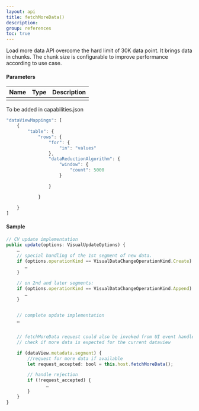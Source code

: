 ```yaml
---
layout: api
title: fetchMoreData()
description: 
group: references
toc: true
---
```


Load more data API overcome the hard limit of 30K data point. It brings data in chunks. The chunk size is configurable to improve performance according to use case.  


#### Parameters

| Name | Type | Description |
|---|---|---|
| | | |

To be added in capabilities.json 
 
```typescript
"dataViewMappings": [
    { 
        "table": { 
            "rows": { 
                "for": {
                    "in": "values"
                }, 
                "dataReductionAlgorithm": { 
                    "window": { 
                        "count": 5000 
                    } 

                } 

            } 

    }
] 
```

#### Sample

```typescript
// CV update implementation 
public update(options: VisualUpdateOptions) { 
    … 
    // special handling of the 1st segment of new data. 
    if (options.operationKind == VisualDataChangeOperationKind.Create) { 
       …    
    }  

    // on 2nd and later segments: 
    if (options.operationKind == VisualDataChangeOperationKind.Append) { 
       … 
    } 


    // complete update implementation 
    … 


    // fetchMoreData request could also be invoked from UI event handler 
    // check if more data is expected for the current dataview 

    if (dataView.metadata.segment) { 
        //request for more data if available 
        let request_accepted: bool = this.host.fetchMoreData(); 

        // handle rejection 
        if (!request_accepted) { 
               … 
        } 
    } 
} 
```
